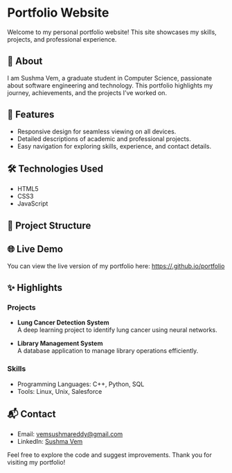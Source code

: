 # Portfolio Website

Welcome to my personal portfolio website! This site showcases my skills, projects, and professional experience.

## 📄 About
I am Sushma Vem, a graduate student in Computer Science, passionate about software engineering and technology. This portfolio highlights my journey, achievements, and the projects I’ve worked on.

## 🌟 Features
- Responsive design for seamless viewing on all devices.
- Detailed descriptions of academic and professional projects.
- Easy navigation for exploring skills, experience, and contact details.

## 🛠️ Technologies Used
- HTML5
- CSS3
- JavaScript 

## 📂 Project Structure


## 🌐 Live Demo
You can view the live version of my portfolio here: [https://<your-username>.github.io/portfolio](https://<your-username>.github.io/portfolio)

## ✨ Highlights

### Projects
- **Lung Cancer Detection System**  
  A deep learning project to identify lung cancer using neural networks.

- **Library Management System**  
  A database application to manage library operations efficiently.

### Skills
- Programming Languages: C++, Python, SQL
- Tools: Linux, Unix, Salesforce

## 📬 Contact
- Email: [vemsushmareddy@gmail.com](mailto:vemsushmareddy@gmail.com)
- LinkedIn: [Sushma Vem](https://www.linkedin.com/in/sushma-reddy-551281238)

Feel free to explore the code and suggest improvements. Thank you for visiting my portfolio!

